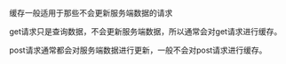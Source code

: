 缓存一般适用于那些不会更新服务端数据的请求

get请求只是查询数据，不会更新服务端数据，所以通常会对get请求进行缓存。

post请求通常都会对服务端数据进行更新，一般不会对post请求进行缓存。